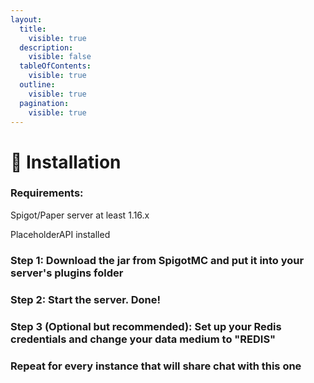 ```yaml
---
layout:
  title:
    visible: true
  description:
    visible: false
  tableOfContents:
    visible: true
  outline:
    visible: true
  pagination:
    visible: true
---
```


# 📩 Installation

### Requirements:

Spigot/Paper server at least 1.16.x

PlaceholderAPI installed

### Step 1: Download the jar from SpigotMC and put it into your server's plugins folder

### Step 2: Start the server. Done!

### Step 3 (Optional but recommended): Set up your Redis credentials and change your data medium to "REDIS"



### Repeat for every instance that will share chat with this one
